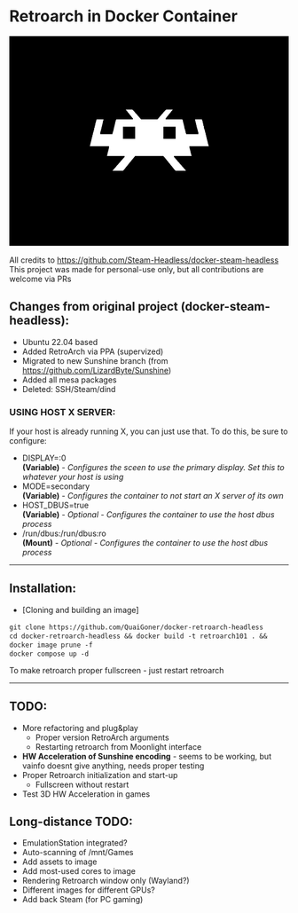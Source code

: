 # Retroarch in Docker Container

![](./overlay/usr/share/backgrounds/retroarch.png)

All credits to https://github.com/Steam-Headless/docker-steam-headless
This project was made for personal-use only, but all contributions are welcome via PRs

## Changes from original project (docker-steam-headless):
- Ubuntu 22.04 based
- Added RetroArch via PPA (supervized)
- Migrated to new Sunshine branch (from https://github.com/LizardByte/Sunshine)
- Added all mesa packages
- Deleted: SSH/Steam/dind

### USING HOST X SERVER:
If your host is already running X, you can just use that. To do this, be sure to configure:
  - DISPLAY=:0    
    **(Variable)** - *Configures the sceen to use the primary display. Set this to whatever your host is using*
  - MODE=secondary    
    **(Variable)** - *Configures the container to not start an X server of its own*
  - HOST_DBUS=true    
    **(Variable)** - *Optional - Configures the container to use the host dbus process*
  - /run/dbus:/run/dbus:ro    
    **(Mount)**  - *Optional - Configures the container to use the host dbus process*


---
## Installation:

- [Cloning and building an image]

```
git clone https://github.com/QuaiGoner/docker-retroarch-headless
cd docker-retroarch-headless && docker build -t retroarch101 . && docker image prune -f
docker compose up -d

```

To make retroarch proper fullscreen - just restart retroarch

---
## TODO:
- More refactoring and plug&play
	- Proper version RetroArch arguments
	- Restarting retroarch from Moonlight interface
- **HW Acceleration of Sunshine encoding** - seems to be working, but vainfo doesnt give anything, needs proper testing
- Proper Retroarch initialization and start-up
	- Fullscreen without restart
- Test 3D HW Acceleration in games

## Long-distance TODO:
- EmulationStation integrated?
- Auto-scanning of /mnt/Games
- Add assets to image
- Add most-used cores to image
- Rendering Retroarch window only (Wayland?)
- Different images for different GPUs?
- Add back Steam (for PC gaming)